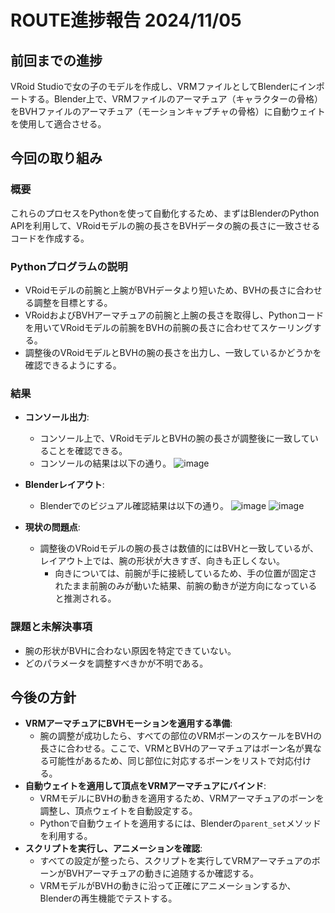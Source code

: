 # ROUTE進捗報告 2024/11/05

## 前回までの進捗
VRoid Studioで女の子のモデルを作成し、VRMファイルとしてBlenderにインポートする。Blender上で、VRMファイルのアーマチュア（キャラクターの骨格）をBVHファイルのアーマチュア（モーションキャプチャの骨格）に自動ウェイトを使用して適合させる。

## 今回の取り組み
### 概要
これらのプロセスをPythonを使って自動化するため、まずはBlenderのPython APIを利用して、VRoidモデルの腕の長さをBVHデータの腕の長さに一致させるコードを作成する。

### Pythonプログラムの説明
- VRoidモデルの前腕と上腕がBVHデータより短いため、BVHの長さに合わせる調整を目標とする。
- VRoidおよびBVHアーマチュアの前腕と上腕の長さを取得し、Pythonコードを用いてVRoidモデルの前腕をBVHの前腕の長さに合わせてスケーリングする。
- 調整後のVRoidモデルとBVHの腕の長さを出力し、一致しているかどうかを確認できるようにする。

### 結果
- **コンソール出力**:
    - コンソール上で、VRoidモデルとBVHの腕の長さが調整後に一致していることを確認できる。
    - コンソールの結果は以下の通り。
    ![image](https://github.com/user-attachments/assets/8c9badc3-fecf-4567-a21a-a84a461e9cf2)

- **Blenderレイアウト**:
    - Blenderでのビジュアル確認結果は以下の通り。
    ![image](https://github.com/user-attachments/assets/400735f2-1102-4f5c-a963-0ff2f221ccd9)
    ![image](https://github.com/user-attachments/assets/897f5b55-5500-461b-b8f4-38973e97ddb2)

- **現状の問題点**:
    - 調整後のVRoidモデルの腕の長さは数値的にはBVHと一致しているが、レイアウト上では、腕の形状が大きすぎ、向きも正しくない。
        - 向きについては、前腕が手に接続しているため、手の位置が固定されたまま前腕のみが動いた結果、前腕の動きが逆方向になっていると推測される。

### 課題と未解決事項
- 腕の形状がBVHに合わない原因を特定できていない。
- どのパラメータを調整すべきかが不明である。

## 今後の方針
- **VRMアーマチュアにBVHモーションを適用する準備**:
    - 腕の調整が成功したら、すべての部位のVRMボーンのスケールをBVHの長さに合わせる。ここで、VRMとBVHのアーマチュアはボーン名が異なる可能性があるため、同じ部位に対応するボーンをリストで対応付ける。
- **自動ウェイトを適用して頂点をVRMアーマチュアにバインド**:
    - VRMモデルにBVHの動きを適用するため、VRMアーマチュアのボーンを調整し、頂点ウェイトを自動設定する。
    - Pythonで自動ウェイトを適用するには、Blenderの`parent_set`メソッドを利用する。
- **スクリプトを実行し、アニメーションを確認**:
    - すべての設定が整ったら、スクリプトを実行してVRMアーマチュアのボーンがBVHアーマチュアの動きに追随するか確認する。
    - VRMモデルがBVHの動きに沿って正確にアニメーションするか、Blenderの再生機能でテストする。
